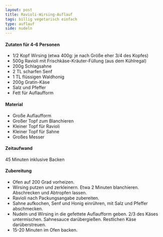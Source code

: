 ```yaml
---
layout: post
title: Ravioli-Wirsing-Auflauf
tags: billig vegetarisch einfach
type: auflauf
side: nudeln
---
```


#### Zutaten für 4-6 Personen
* 1/2 Kopf Wirsing (etwa 400g: je nach Größe eher 3/4 des Kopfes)
* 500g Ravioli mit Frischkäse-Kräuter-Füllung (aus dem Kühlregal)
* 200g Schlagsahne
* 2 TL scharfen Senf
* 1 TL flüssigen Waldhonig
* 200g Gratin-Käse
* Salz und Pfeffer
* Fett für Auflaufform

#### Material
* Große Auflaufform
* Großer Topf zum Blanchieren
* Kleiner Topf für Ravioli
* Kleiner Topf für Sahne
* Großes Messer

#### Zeitaufwand
45 Minuten inklusive Backen

#### Zubereitung
* Ofen auf 200 Grad vorheizen.
* Wirsing putzen und zerkleinern. Etwa 2 Minuten blanchieren. Abschrecken und Abtropfen lassen.
* Ravioli nach Packungsangabe zubereiten.
* Sahne aufkochen, Senf und Honig einrühren, mit Salz und Pfeffer abschmecken.
* Nudeln und Wirsing in die gefettete Auflaufform geben. 2/3 des Käses untermischen. Sahnesauce darübergießen. Restlichen Käse darüberstreuen.
* 15-20 Minuten im Ofen backen.
